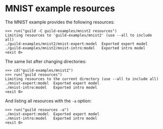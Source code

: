 # MNIST example resources

The MNIST example provides the following resources:

    >>> run("guild -C guild-examples/mnist2 resources")
    Limiting resources to 'guild-examples/mnist2' (use --all to include all)
    ./guild-examples/mnist2/mnist-expert:model  Exported expert model
    ./guild-examples/mnist2/mnist-intro:model   Exported intro model
    <exit 0>

The same list after changing directories:

    >>> cd("guild-examples/mnist2")
    >>> run("guild resources")
    Limiting resources to the current directory (use --all to include all)
    ./mnist-expert:model  Exported expert model
    ./mnist-intro:model   Exported intro model
    <exit 0>

And listing all resources with the `-a` option:

    >>> run("guild resources -a")
    ./mnist-expert:model  Exported expert model
    ./mnist-intro:model   Exported intro model
    <exit 0>

